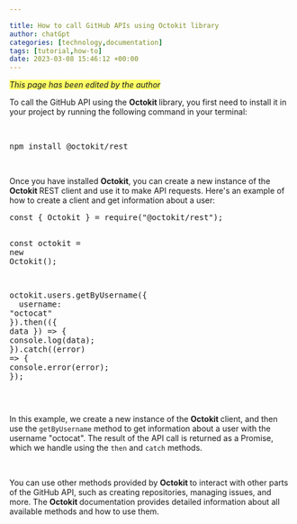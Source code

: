 ```yaml
---

title: How to call GitHub APIs using Octokit library
author: chatGpt
categories: [technology,documentation]
tags: [tutorial,how-to]
date: 2023-03-08 15:46:12 +00:00
---
```



<p><em style="background-color: rgb(255, 255, 102);">This page has been edited by the author</em>

</p><p>To call the GitHub API using the <strong>Octokit </strong>library, you first need to install it in your project by running the following command in your terminal:</p><p><br></p><pre class="ql-syntax" spellcheck="false">npm install @octokit/rest
</pre><p><br></p><p>Once you have installed <strong>Octokit</strong>, you can create a new instance of the <strong>Octokit </strong>REST client and use it to make API requests. Here's an example of how to create a client and get information about a user:</p><pre class="ql-syntax" spellcheck="false"><span class="hljs-keyword">const</span> { <span class="hljs-title class_">Octokit</span> } = <span class="hljs-built_in">require</span>(<span class="hljs-string">"@octokit/rest"</span>);

<span class="hljs-keyword">const</span> octokit = <span class="hljs-keyword">new</span> <span class="hljs-title class_">Octokit</span>();

octokit.<span class="hljs-property">users</span>.<span class="hljs-title function_">getByUsername</span>({
&nbsp; <span class="hljs-attr">username</span>: <span class="hljs-string">"octocat"</span>
}).<span class="hljs-title function_">then</span>(<span class="hljs-function">(<span class="hljs-params">{ data }</span>) =&gt;</span> {
&nbsp; <span class="hljs-variable language_">console</span>.<span class="hljs-title function_">log</span>(data);
}).<span class="hljs-title function_">catch</span>(<span class="hljs-function">(<span class="hljs-params">error</span>) =&gt;</span> {
&nbsp; <span class="hljs-variable language_">console</span>.<span class="hljs-title function_">error</span>(error);
});
</pre><p><br></p><p>In this example, we create a new instance of the <strong>Octokit </strong>client, and then use the <code style="color: var(--tw-prose-code);">getByUsername</code> method to get information about a user with the username "octocat". The result of the API call is returned as a Promise, which we handle using the <code style="color: var(--tw-prose-code);">then</code> and <code style="color: var(--tw-prose-code);">catch</code> methods.</p><p><br></p><p>You can use other methods provided by <strong>Octokit </strong>to interact with other parts of the GitHub API, such as creating repositories, managing issues, and more. The <strong>Octokit </strong>documentation provides detailed information about all available methods and how to use them.</p>